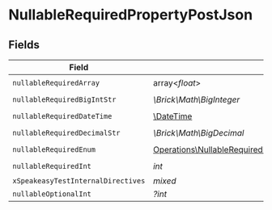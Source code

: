# NullableRequiredPropertyPostJson


## Fields

| Field                                                                                                                                      | Type                                                                                                                                       | Required                                                                                                                                   | Description                                                                                                                                |
| ------------------------------------------------------------------------------------------------------------------------------------------ | ------------------------------------------------------------------------------------------------------------------------------------------ | ------------------------------------------------------------------------------------------------------------------------------------------ | ------------------------------------------------------------------------------------------------------------------------------------------ |
| `nullableRequiredArray`                                                                                                                    | array<*float*>                                                                                                                             | :heavy_check_mark:                                                                                                                         | N/A                                                                                                                                        |
| `nullableRequiredBigIntStr`                                                                                                                | *\Brick\Math\BigInteger*                                                                                                                   | :heavy_check_mark:                                                                                                                         | N/A                                                                                                                                        |
| `nullableRequiredDateTime`                                                                                                                 | [\DateTime](https://www.php.net/manual/en/class.datetime.php)                                                                              | :heavy_check_mark:                                                                                                                         | N/A                                                                                                                                        |
| `nullableRequiredDecimalStr`                                                                                                               | *\Brick\Math\BigDecimal*                                                                                                                   | :heavy_check_mark:                                                                                                                         | N/A                                                                                                                                        |
| `nullableRequiredEnum`                                                                                                                     | [Operations\NullableRequiredPropertyPostNullableRequiredEnum](../../Models/Operations/NullableRequiredPropertyPostNullableRequiredEnum.md) | :heavy_check_mark:                                                                                                                         | N/A                                                                                                                                        |
| `nullableRequiredInt`                                                                                                                      | *int*                                                                                                                                      | :heavy_check_mark:                                                                                                                         | N/A                                                                                                                                        |
| `xSpeakeasyTestInternalDirectives`                                                                                                         | *mixed*                                                                                                                                    | :heavy_minus_sign:                                                                                                                         | N/A                                                                                                                                        |
| `nullableOptionalInt`                                                                                                                      | *?int*                                                                                                                                     | :heavy_minus_sign:                                                                                                                         | N/A                                                                                                                                        |